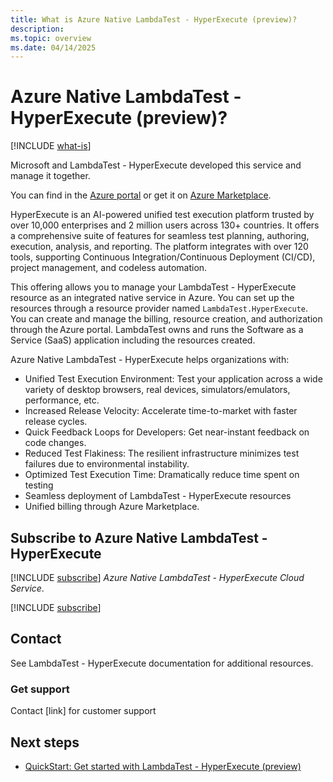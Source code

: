 ```yaml
---
title: What is Azure Native LambdaTest - HyperExecute (preview)?
description: 
ms.topic: overview
ms.date: 04/14/2025
---
```


# Azure Native LambdaTest - HyperExecute (preview)?

[!INCLUDE [what-is](../includes/what-is.md)]

Microsoft and LambdaTest - HyperExecute developed this service and manage it together.

You can find  in the [Azure portal](https://ms.portal.azure.com/) or get it on [Azure Marketplace](https://azuremarketplace.microsoft.com).

HyperExecute is an AI-powered unified test execution platform trusted by over 10,000 enterprises and 2 million users across 130+ countries. 
It offers a comprehensive suite of features for seamless test planning, authoring, execution, analysis, and reporting. 
The platform integrates with over 120 tools, supporting Continuous Integration/Continuous Deployment (CI/CD), project management, and codeless automation.

This offering allows you to manage your LambdaTest - HyperExecute resource as an integrated native service in Azure. 
You can set up the resources through a resource provider named `LambdaTest.HyperExecute`. 
You can create and manage the billing, resource creation, and authorization through the Azure portal. 
LambdaTest owns and runs the Software as a Service (SaaS) application including the resources created.

Azure Native LambdaTest - HyperExecute helps organizations with:

- Unified Test Execution Environment: Test your application across a wide variety of desktop browsers, real devices, simulators/emulators, performance, etc.
- Increased Release Velocity: Accelerate time-to-market with faster release cycles.
- Quick Feedback Loops for Developers: Get near-instant feedback on code changes.
- Reduced Test Flakiness: The resilient infrastructure minimizes test failures due to environmental instability.
- Optimized Test Execution Time: Dramatically reduce time spent on testing
- Seamless deployment of LambdaTest - HyperExecute resources
- Unified billing through Azure Marketplace.

## Subscribe to Azure Native LambdaTest - HyperExecute

[!INCLUDE [subscribe](../includes/subscribe.md)] *Azure Native LambdaTest - HyperExecute Cloud Service*.

[!INCLUDE [subscribe](../includes/subscribe-from-azure-portal.md)]

## Contact 

See LambdaTest - HyperExecute documentation for additional resources. 

### Get support

Contact [link] for customer support 

## Next steps

- [QuickStart: Get started with LambdaTest - HyperExecute (preview)](create.md)